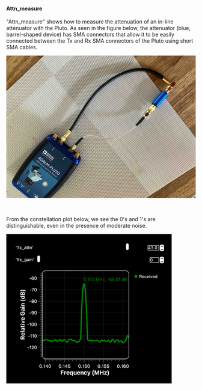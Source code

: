 #### Attn_measure
"Attn_measure" shows how to measure the attenuation of an in-line attenuator with the Pluto.  As seen in the figure below, the attenuator (blue, barrel-shaped device) has SMA connectors that allow it to be easily connected between the Tx and Rx SMA connectors of the Pluto using short SMA cables. 
&nbsp;  

![Signals](https://github.com/michaelalex94536/GRCProjects/blob/main/Images/Pluto_Attn.png)

<p>&nbsp;</p>

From the constellation plot below, we see the 0's and 1's are distinguishable, even in the presence of moderate noise. 

![Signals](https://github.com/michaelalex94536/GRCProjects/blob/main/Images/PlutoAttenuator_spectrum.png)

